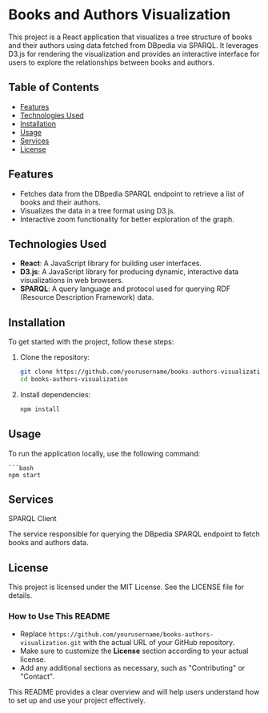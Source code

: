 # Books and Authors Visualization

This project is a React application that visualizes a tree structure of books and their authors using data fetched from DBpedia via SPARQL. It leverages D3.js for rendering the visualization and provides an interactive interface for users to explore the relationships between books and authors.

## Table of Contents

- [Features](#features)
- [Technologies Used](#technologies-used)
- [Installation](#installation)
- [Usage](#usage)
- [Services](#services)
- [License](#license)

## Features

- Fetches data from the DBpedia SPARQL endpoint to retrieve a list of books and their authors.
- Visualizes the data in a tree format using D3.js.
- Interactive zoom functionality for better exploration of the graph.

## Technologies Used

- **React**: A JavaScript library for building user interfaces.
- **D3.js**: A JavaScript library for producing dynamic, interactive data visualizations in web browsers.
- **SPARQL**: A query language and protocol used for querying RDF (Resource Description Framework) data.

## Installation

To get started with the project, follow these steps:

1. Clone the repository:

   ```bash
   git clone https://github.com/yourusername/books-authors-visualization.git
   cd books-authors-visualization

2. Install dependencies:

    ```bash
    npm install

## Usage

To run the application locally, use the following command:

    ```bash
    npm start

## Services

SPARQL Client

The service responsible for querying the DBpedia SPARQL endpoint to fetch books and authors data.

## License

This project is licensed under the MIT License. See the LICENSE file for details.


### How to Use This README
- Replace `https://github.com/yourusername/books-authors-visualization.git` with the actual URL of your GitHub repository.
- Make sure to customize the **License** section according to your actual license.
- Add any additional sections as necessary, such as "Contributing" or "Contact". 

This README provides a clear overview and will help users understand how to set up and use your project effectively.

